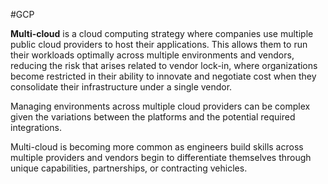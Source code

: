 #GCP 

**Multi-cloud** is a cloud computing strategy where companies use multiple public cloud providers to host their applications. This allows them to run their workloads optimally across multiple environments and vendors, reducing the risk that arises related to vendor lock-in, where organizations become restricted in their ability to innovate and negotiate cost when they consolidate their infrastructure under a single vendor. 

Managing environments across multiple cloud providers can be complex given the variations between the platforms and the potential required integrations.

Multi-cloud is becoming more common as engineers build skills across multiple providers and vendors begin to differentiate themselves through unique capabilities, partnerships, or contracting vehicles.